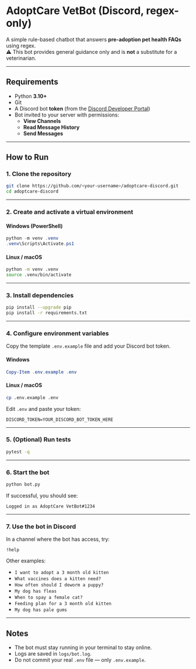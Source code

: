 # AdoptCare VetBot (Discord, regex-only)

A simple rule-based chatbot that answers **pre-adoption pet health FAQs** using regex.  
⚠️ This bot provides general guidance only and is **not** a substitute for a veterinarian.

---

## Requirements
- Python **3.10+**
- Git
- A Discord bot **token** (from the [Discord Developer Portal](https://discord.com/developers/applications))
- Bot invited to your server with permissions:
  - **View Channels**
  - **Read Message History**
  - **Send Messages**

---

## How to Run

### 1. Clone the repository
```bash
git clone https://github.com/<your-username>/adoptcare-discord.git
cd adoptcare-discord
```

---

### 2. Create and activate a virtual environment

#### Windows (PowerShell)
```powershell
python -m venv .venv
.venv\Scripts\Activate.ps1
```

#### Linux / macOS
```bash
python -m venv .venv
source .venv/bin/activate
```

---

### 3. Install dependencies
```bash
pip install --upgrade pip
pip install -r requirements.txt
```

---

### 4. Configure environment variables

Copy the template `.env.example` file and add your Discord bot token.

#### Windows
```powershell
Copy-Item .env.example .env
```

#### Linux / macOS
```bash
cp .env.example .env
```

Edit `.env` and paste your token:
```
DISCORD_TOKEN=YOUR_DISCORD_BOT_TOKEN_HERE
```

---

### 5. (Optional) Run tests
```bash
pytest -q
```

---

### 6. Start the bot
```bash
python bot.py
```

If successful, you should see:
```
Logged in as AdoptCare VetBot#1234
```

---

### 7. Use the bot in Discord

In a channel where the bot has access, try:

```text
!help
```

Other examples:
- `I want to adopt a 3 month old kitten`
- `What vaccines does a kitten need?`
- `How often should I deworm a puppy?`
- `My dog has fleas`
- `When to spay a female cat?`
- `Feeding plan for a 3 month old kitten`
- `My dog has pale gums`

---

## Notes
- The bot must stay running in your terminal to stay online.
- Logs are saved in `logs/bot.log`.
- Do not commit your real `.env` file — only `.env.example`.
